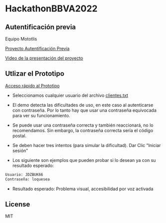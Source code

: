 # HackathonBBVA2022
## Autentificación previa

Equipo Mototlis

<a href="https://mototli.com/hackathonBBVA2022/autenticacionprevia/index.php" target="_blank">Proyecto Autentificación Previa</a>


<a href="https://youtu.be/kEl2X_pe2ak" target="_blank">Video de la presentación del proyecto</a>


## Utlizar el Prototipo

<a href="https://mototli.com/hackathonBBVA2022/autenticacionprevia/index.php" target="_blank">Acceso rápido al Prototipo</a>

- Seleccionamos cualquier usuario del archivo [clientes.txt](https://mototli.com/hackathonBBVA2022/autenticacionprevia/clientes.txt)
- El demo detecta las dificultades de uso, en este caso al autenticarse con contraseña. Por lo tanto hay que usar una contraseña equivocada para ver su funcionamiento.
- Se puede usar una contraseña correcta y también reaccionará, no lo recomendamos. Sin embargo, la contraseña
correcta sería el código postal.

- Se deben hacer tres intentos (para simular la dificultad). Dar Clic "Iniciar sesión"

- Los siguiente son ejemplos que pueden probar si lo desean ya con su resultado esperado:
```sh
Usuario: JDZBUK66
Contraseña: loquesea
```
- Resultado esperado: Problema visual, accesibilidad por voz activada


## License

MIT
